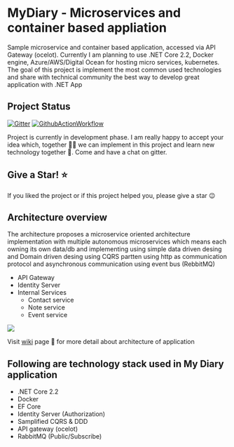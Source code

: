 # MyDiary - Microservices and container based appliation

Sample microservice and container based application, accessed via API Gateway (ocelot). Currently I am planning to use .NET Core 2.2, Docker engine, Azure/AWS/Digital Ocean for hosting micro services, kubernetes. The goal of this project is implement the most common used technologies and share with technical community the best way to develop great application with .NET App

## Project Status

[![Gitter](https://badges.gitter.im/mydiary-app/community.svg)](https://gitter.im/mydiary-app/community?utm_source=badge&utm_medium=badge&utm_campaign=pr-badge)
[![GithubActionWorkflow](https://github.com/actions/setup-dotnet/workflows/Main%20workflow/badge.svg)](https://github.com/nibro7778/mydiary/actions)


Project is currently in development phase. I am really happy to accept your idea which, together :couple::two_men_holding_hands: we can implement in this project and learn new technology together 🚀. Come and have a chat on gitter. 

## Give a Star! ⭐️
If you liked the project or if this project helped you, please give a star :wink:

## Architecture overview

The architecture proposes a microservice oriented architecture implementation with multiple autonomous microservices which means each owning its own data/db and implementing using simple data driven desing and Domain driven desing using CQRS partten using http as communication protocol and asynchronous communication using event bus (RebbitMQ)

- API Gateway 
- Identity Server
- Internal Services
  - Contact service
  - Note service
  - Event service

<p>
<img src="doc/architecturedesign.PNG">
<p>

Visit <a href="https://github.com/nibro7778/mydiary/wiki">wiki</a> page :newspaper: for more detail about architecture of application

## Following are technology stack used in My Diary application 

- .NET Core 2.2
- Docker
- EF Core
- Identity Server (Authorization)
- Samplified CQRS & DDD
- API gateway (ocelot)
- RabbitMQ (Public/Subscribe)


